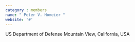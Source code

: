 ```yaml
---
category : members
name: " Peter V. Homeier " 
website: '#'
---
```

US Department of Defense
Mountain View, California, USA

